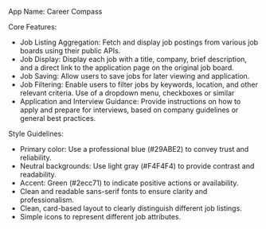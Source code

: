 App Name: Career Compass

Core Features:

- Job Listing Aggregation: Fetch and display job postings from various job boards using their public APIs.
- Job Display: Display each job with a title, company, brief description, and a direct link to the application page on the original job board.
- Job Saving: Allow users to save jobs for later viewing and application.
- Job Filtering: Enable users to filter jobs by keywords, location, and other relevant criteria. Use of a dropdown menu, checkboxes or similar
- Application and Interview Guidance: Provide instructions on how to apply and prepare for interviews, based on company guidelines or general best practices.

 Style Guidelines:

- Primary color: Use a professional blue (#29ABE2) to convey trust and reliability.
- Neutral backgrounds: Use light gray (#F4F4F4) to provide contrast and readability.
- Accent: Green (#2ecc71) to indicate positive actions or availability.
- Clean and readable sans-serif fonts to ensure clarity and professionalism.
- Clean, card-based layout to clearly distinguish different job listings.
- Simple icons to represent different job attributes.
